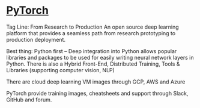 # [PyTorch](https://pytorch.org/) 
Tag Line: From Research to Production
An open source deep learning platform that provides a seamless path from research prototyping to production deployment.

Best thing: Python first – Deep integration into Python allows popular libraries and packages to be used for easily writing neural network layers in Python.
There is also a Hybrid Front-End, Distributed Training, Tools & Libraries (supporting computer vision, NLP)

There are cloud deep learning VM images through GCP, AWS and Azure 

PyTorch provide training images, cheatsheets and support through Slack, GitHub and forum. 
